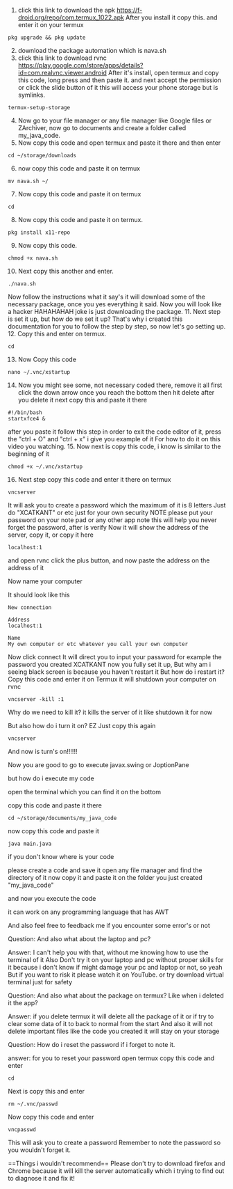1. click this link to download the apk
   https://f-droid.org/repo/com.termux_1022.apk
   After you install it copy this. and enter it on your termux
```
pkg upgrade && pkg update
```
2. download the package automation which is nava.sh
3. click this link to download rvnc
   https://play.google.com/store/apps/details?id=com.realvnc.viewer.android
   After it's install, open termux and copy this code, long press and then paste it. and next accept the permission or click the slide button of it this will access your phone storage but is symlinks.
```
termux-setup-storage
```
4. Now go to your file manager or any file manager like Google files or ZArchiver,
   now go to documents and create a folder called my_java_code.
5. Now copy this code and open termux and paste it there and then enter
```
cd ~/storage/downloads
```
6.  now copy this code and paste it on termux
```
mv nava.sh ~/
```
7. Now copy this code and paste it on termux 
```
cd
```
8. Now copy this code and paste it on termux.
 ```
 pkg install x11-repo
 ```
9. Now copy this code.
```
chmod +x nava.sh
```
10. Next copy this another and enter.
```
./nava.sh
```
Now follow the instructions what it say's
it will download some of the necessary package, once you yes everything it said. 
Now you will look like a hacker HAHAHAHAH joke is just downloading the package.
11. Next step is set it up, but how do we set it up? That's why i created this documentation for you to follow the step by step, so now let's go setting up.
12. Copy this and enter on termux.
 ```
 cd
 ```
13. Now Copy this code
```
nano ~/.vnc/xstartup
```
14. Now you might see some, not necessary coded there, remove it all first click the down arrow once you reach the bottom then hit delete after you delete it next copy this and paste it there
```
#!/bin/bash
startxfce4 &
```
after you paste it follow this step in order to exit the code editor of it, press the "ctrl + O" and "ctrl + x" i give you example of it
For how to do it on this video you watching.
15. Now next is copy this code, i know is similar to the beginning of it
```
chmod +x ~/.vnc/xstartup
```
16. Next step copy this code and enter it there on termux 
```
vncserver
```
It will ask you to create a password which the maximum of it is 8 letters 
Just do "XCATKANT" or etc just for your own security NOTE please put your password on your note pad or any other app note this will help you never forget the password, after is verify
Now it will show the address of the server, copy it, or copy it here 
```
localhost:1
```
and open rvnc click the plus button, and now paste the address on the address of it 

Now name your computer 

It should look like this
```
New connection

Address
localhost:1

Name
My own computer or etc whatever you call your own computer 
```

Now click connect
It will direct you to input your password
for example the password you created
XCATKANT now you fully set it up,
But why am i seeing black screen is because you haven't restart it
But how do i restart it?
Copy this code and enter it on Termux it will shutdown your computer on rvnc
```
vncserver -kill :1
```
Why do we need to kill it?
it kills the server of it like shutdown it for now

But also how do i turn it on?
EZ 
Just copy this again 
```
vncserver
```
And now is turn's on!!!!!!

Now you are 
good to go to execute javax.swing or JoptionPane

but how do i execute my code

open the terminal which you can find it on the bottom

copy this code and paste it there
```
cd ~/storage/documents/my_java_code
```

now copy this code and paste it
```
java main.java
```

if you don't know where is your code

please create a code and save it
open any file manager 
and find the directory of it
now copy it and paste it on the folder you just created "my_java_code"

and now you execute the code 


it can work on any programming language that has AWT

And also feel free to feedback me if you encounter some error's or not

Question:
And also what about the laptop and pc?

Answer:
I can't help you with that, without me knowing how to use the terminal of it
Also Don't try it on your laptop and pc without proper skills for it because i don't know if might damage your pc and laptop or not, so yeah
But if you want to risk it please watch it on YouTube. or try download virtual terminal just for safety

Question:
And also what about the package on termux? Like when i deleted it the app?

Answer: if you delete termux it will delete all the package of it or if try to clear some data of it to back to normal from the start
And also it will not delete important files like the code you created it will stay on your storage

Question:
How do i reset the password if i forget to note it.

answer:
for you to reset your password
open termux
copy this code and enter
```
cd
```
Next is copy this and enter 
```
rm ~/.vnc/passwd
```
Now copy this code and enter
```
vncpasswd
```
This will ask you to create a password 
Remember to note the password so you wouldn't forget it.

==Things i wouldn't recommend==
Please don't try to download firefox and Chrome because it will kill the server automatically which i trying to find out to diagnose it and fix it!
